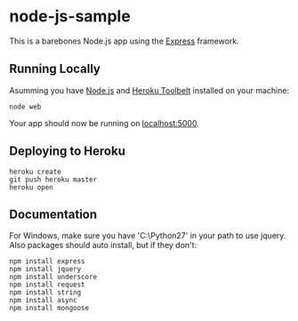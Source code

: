 # node-js-sample

This is a barebones Node.js app using the [Express](http://expressjs.com/) framework.

## Running Locally

Asumming you have [Node.js](http://nodejs.org/) and [Heroku Toolbelt](https://toolbelt.heroku.com/) installed on your machine:

```
node web
```

Your app should now be running on [localhost:5000](http://localhost:5000/).

## Deploying to Heroku

```
heroku create
git push heroku master
heroku open
```

## Documentation

For Windows, make sure you have 'C:\Python27' in your path to use jquery. Also packages should auto install, but if they don't:

```
npm install express
npm install jquery
npm install underscore
npm install request
npm install string
npm install async
npm install mongoose
```

